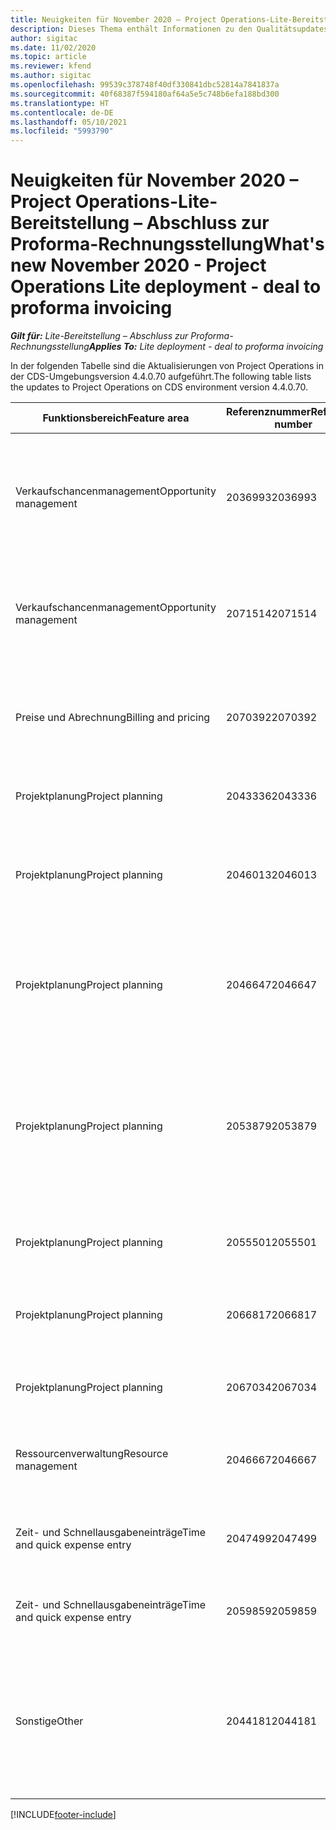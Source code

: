 ```yaml
---
title: Neuigkeiten für November 2020 – Project Operations-Lite-Bereitstellung – Abschluss zur Proforma-Rechnungsstellung
description: Dieses Thema enthält Informationen zu den Qualitätsupdates, die in der Version von Project Operations-Lite-Bereitstellung – Abschluss zur Proforma-Rechnungsstellung vom November 2020 verfügbar sind.
author: sigitac
ms.date: 11/02/2020
ms.topic: article
ms.reviewer: kfend
ms.author: sigitac
ms.openlocfilehash: 99539c378748f40df330841dbc52814a7841837a
ms.sourcegitcommit: 40f68387f594180af64a5e5c748b6efa188bd300
ms.translationtype: HT
ms.contentlocale: de-DE
ms.lasthandoff: 05/10/2021
ms.locfileid: "5993790"
---
```

# <a name="whats-new-november-2020---project-operations-lite-deployment---deal-to-proforma-invoicing"></a><span data-ttu-id="1e3b4-103">Neuigkeiten für November 2020 – Project Operations-Lite-Bereitstellung – Abschluss zur Proforma-Rechnungsstellung</span><span class="sxs-lookup"><span data-stu-id="1e3b4-103">What's new November 2020 - Project Operations Lite deployment - deal to proforma invoicing</span></span>

<span data-ttu-id="1e3b4-104">_**Gilt für:** Lite-Bereitstellung – Abschluss zur Proforma-Rechnungsstellung_</span><span class="sxs-lookup"><span data-stu-id="1e3b4-104">_**Applies To:** Lite deployment - deal to proforma invoicing_</span></span>

<span data-ttu-id="1e3b4-105">In der folgenden Tabelle sind die Aktualisierungen von Project Operations in der CDS-Umgebungsversion 4.4.0.70 aufgeführt.</span><span class="sxs-lookup"><span data-stu-id="1e3b4-105">The following table lists the updates to Project Operations on CDS environment version 4.4.0.70.</span></span>

| <span data-ttu-id="1e3b4-106">Funktionsbereich</span><span class="sxs-lookup"><span data-stu-id="1e3b4-106">Feature area</span></span>                 | <span data-ttu-id="1e3b4-107">Referenznummer</span><span class="sxs-lookup"><span data-stu-id="1e3b4-107">Reference number</span></span> | <span data-ttu-id="1e3b4-108">Qualitätsupdate</span><span class="sxs-lookup"><span data-stu-id="1e3b4-108">Quality update</span></span>                                                                                                                                                                    |
|------------------------------|------------------|-----------------------------------------------------------------------------------------------------------------------------------------------------------------------------------|
| <span data-ttu-id="1e3b4-109">  Verkaufschancenmanagement</span><span class="sxs-lookup"><span data-stu-id="1e3b4-109">Opportunity management</span></span>       | <span data-ttu-id="1e3b4-110">2036993</span><span class="sxs-lookup"><span data-stu-id="1e3b4-110">2036993</span></span>          | <span data-ttu-id="1e3b4-111">Die Vertragszeilen für die geschätzte Zeilen- und Ressourcenzuweisung werden bei Gewinnangeboten aktualisiert, wenn der Angebotszeilentyp **Alle Aufgaben** lautet.</span><span class="sxs-lookup"><span data-stu-id="1e3b4-111">Estimate line and resource   assignment contract lines are updated on winning quotes when the quote line   type is **All tasks**.</span></span>                                                 |
| <span data-ttu-id="1e3b4-112">  Verkaufschancenmanagement</span><span class="sxs-lookup"><span data-stu-id="1e3b4-112">Opportunity management</span></span>       | <span data-ttu-id="1e3b4-113">2071514</span><span class="sxs-lookup"><span data-stu-id="1e3b4-113">2071514</span></span>          | <span data-ttu-id="1e3b4-114">Es kann keine Rechnung für einen Festpreismeilenstein für einen Vertrag erstellt werden, für den die aufgabenbasierte Abrechnung aktiviert ist.</span><span class="sxs-lookup"><span data-stu-id="1e3b4-114">Can't create an invoice for a   fixed price milestone on a contract that has task-based billing enabled.</span></span>                                                                          |
| <span data-ttu-id="1e3b4-115">Preise und Abrechnung</span><span class="sxs-lookup"><span data-stu-id="1e3b4-115">Billing and pricing</span></span>          | <span data-ttu-id="1e3b4-116">2070392</span><span class="sxs-lookup"><span data-stu-id="1e3b4-116">2070392</span></span>          | <span data-ttu-id="1e3b4-117">Die Projektvertragszeilen auf der Rechnung erhöhen sich jedes Mal, wenn **Transaktionen für Rechnung aktualisieren** ausgewählt wird.</span><span class="sxs-lookup"><span data-stu-id="1e3b4-117">Project contract lines on the   invoice increase every time **Refresh invoice transactions** is   selected.</span></span>                                                                       |
| <span data-ttu-id="1e3b4-118">Projektplanung</span><span class="sxs-lookup"><span data-stu-id="1e3b4-118">Project planning</span></span>             | <span data-ttu-id="1e3b4-119">2043336</span><span class="sxs-lookup"><span data-stu-id="1e3b4-119">2043336</span></span>          | <span data-ttu-id="1e3b4-120">Ein Projektteammitgliedsdatensatz kann nicht gelöscht werden.</span><span class="sxs-lookup"><span data-stu-id="1e3b4-120">Unable to delete a project team member record.</span></span>                                                                                                                                    |
| <span data-ttu-id="1e3b4-121">Projektplanung</span><span class="sxs-lookup"><span data-stu-id="1e3b4-121">Project planning</span></span>             | <span data-ttu-id="1e3b4-122">2046013</span><span class="sxs-lookup"><span data-stu-id="1e3b4-122">2046013</span></span>          | <span data-ttu-id="1e3b4-123">Inkonsistentes Verhalten für Schätzungen von Tag-Spalten während des Ladens im Vergleich zur Änderung des Zeitphasentyps.</span><span class="sxs-lookup"><span data-stu-id="1e3b4-123">Inconsistent behavior for   Estimates tag columns during load vs. on change of time-phase type.</span></span>                                                                                   |
| <span data-ttu-id="1e3b4-124">Projektplanung</span><span class="sxs-lookup"><span data-stu-id="1e3b4-124">Project planning</span></span>             | <span data-ttu-id="1e3b4-125">2046647</span><span class="sxs-lookup"><span data-stu-id="1e3b4-125">2046647</span></span>          | <span data-ttu-id="1e3b4-126">Die Start- und Endzeiten sind um eine Stunde verschoben, wenn Ressourcenanforderungen von Mitgliedern des Projektteams generiert werden.</span><span class="sxs-lookup"><span data-stu-id="1e3b4-126">Start and end times are off by   an hour when resource requirements are generated from project team members.</span></span>                                                                      |
| <span data-ttu-id="1e3b4-127">Projektplanung</span><span class="sxs-lookup"><span data-stu-id="1e3b4-127">Project planning</span></span>             | <span data-ttu-id="1e3b4-128">2053879</span><span class="sxs-lookup"><span data-stu-id="1e3b4-128">2053879</span></span>          | <span data-ttu-id="1e3b4-129">(Gemäß dem bevorstehenden CDS-Rollout) PublishUnassignedAssignments unterbricht den Versuch, eine Aufgabe zu speichern, wenn der Fehler „Der für ConditionOperator.In übergebene Wert ist leer“ angezeigt wird.</span><span class="sxs-lookup"><span data-stu-id="1e3b4-129">(Per the upcoming CDS   rollout)   PublishUnassignedAssignments   breaks an attempt to save a task when  the error, "The   value passed for ConditionOperator.In is   empty."</span></span> |
| <span data-ttu-id="1e3b4-130">Projektplanung</span><span class="sxs-lookup"><span data-stu-id="1e3b4-130">Project planning</span></span>             | <span data-ttu-id="1e3b4-131">2055501</span><span class="sxs-lookup"><span data-stu-id="1e3b4-131">2055501</span></span>          | <span data-ttu-id="1e3b4-132">Wenn Sie das **Projektstartdatum** leer lassen, verursacht dies einen Fehler im Zeitplan.</span><span class="sxs-lookup"><span data-stu-id="1e3b4-132">Leaving the **Project Start   Date** empty causes a failure in the schedule.</span></span>                                                                                                      |
| <span data-ttu-id="1e3b4-133">Projektplanung</span><span class="sxs-lookup"><span data-stu-id="1e3b4-133">Project planning</span></span>             | <span data-ttu-id="1e3b4-134">2066817</span><span class="sxs-lookup"><span data-stu-id="1e3b4-134">2066817</span></span>          | <span data-ttu-id="1e3b4-135">Mit der Personenauswahl auf der **Aufgaben**-Registerkarte kann keine generische Ressource erstellt werden.</span><span class="sxs-lookup"><span data-stu-id="1e3b4-135">Can't create a generic   resource   using the people picker on   the **Tasks** tab.</span></span>                                                                                               |
| <span data-ttu-id="1e3b4-136">Projektplanung</span><span class="sxs-lookup"><span data-stu-id="1e3b4-136">Project planning</span></span>             | <span data-ttu-id="1e3b4-137">2067034</span><span class="sxs-lookup"><span data-stu-id="1e3b4-137">2067034</span></span>          | <span data-ttu-id="1e3b4-138">**Details anzeigen**-Schaltfläche ist auf der **Aufgabendetails**-Seite nicht verfügbar.</span><span class="sxs-lookup"><span data-stu-id="1e3b4-138">**View Details** button isn't available on the **Details of Task** page.</span></span>                                                                                                         |
| <span data-ttu-id="1e3b4-139">Ressourcenverwaltung</span><span class="sxs-lookup"><span data-stu-id="1e3b4-139">Resource management</span></span>          | <span data-ttu-id="1e3b4-140">2046667</span><span class="sxs-lookup"><span data-stu-id="1e3b4-140">2046667</span></span>          | <span data-ttu-id="1e3b4-141">Generische Teammitglieder werden auch dann nicht gelöscht, wenn alle Ressourcen erfüllt sind.</span><span class="sxs-lookup"><span data-stu-id="1e3b4-141">Generic team members aren't   deleted even after all resources are fulfilled.</span></span>                                                                                                     |
| <span data-ttu-id="1e3b4-142">Zeit- und Schnellausgabeneinträge</span><span class="sxs-lookup"><span data-stu-id="1e3b4-142">Time and quick expense entry</span></span> | <span data-ttu-id="1e3b4-143">2047499</span><span class="sxs-lookup"><span data-stu-id="1e3b4-143">2047499</span></span>          | <span data-ttu-id="1e3b4-144">Die **Neu**-Schaltfläche auf der Zeiteingabeseite öffnet die **Neue E-Mail-Signatur**-Seite.</span><span class="sxs-lookup"><span data-stu-id="1e3b4-144">The **New** button on the Time   Entry page opens the **New Email Signature** page.</span></span>                                                                                               |
| <span data-ttu-id="1e3b4-145">Zeit- und Schnellausgabeneinträge</span><span class="sxs-lookup"><span data-stu-id="1e3b4-145">Time and quick expense entry</span></span> | <span data-ttu-id="1e3b4-146">2059859</span><span class="sxs-lookup"><span data-stu-id="1e3b4-146">2059859</span></span>          | <span data-ttu-id="1e3b4-147">Das unerwartete Popup wird geöffnet, wenn eine Spesenbuchung erstellt wird.</span><span class="sxs-lookup"><span data-stu-id="1e3b4-147">Unexpected   pop-up opens when creating an expense entry.</span></span>                                                                                                                         |
| <span data-ttu-id="1e3b4-148">Sonstige</span><span class="sxs-lookup"><span data-stu-id="1e3b4-148">Other</span></span>                        | <span data-ttu-id="1e3b4-149">2044181</span><span class="sxs-lookup"><span data-stu-id="1e3b4-149">2044181</span></span>          | <span data-ttu-id="1e3b4-150">[P-Deinstallation] – Der Fehler „Datensatz ist nicht verfügbar“ tritt auf, wenn Sie versuchen, die Kernlösungen von **msdyn_ProjectServiceCore_Patch** und msdyn Project Service zu deinstallieren.</span><span class="sxs-lookup"><span data-stu-id="1e3b4-150">[PO Uninstallation] - The error,   "Record is unavailable" occurs when you try to uninstall   **msdyn_ProjectServiceCore_Patch** and msdyn Project service core solutions.</span></span>        |


[!INCLUDE[footer-include](../../includes/footer-banner.md)]